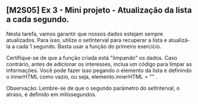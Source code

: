 ## [M2S05] Ex 3 - Mini projeto - Atualização da lista a cada segundo.

Nesta tarefa, vamos garantir que nossos dados estejam sempre atualizados. Para isso, utilize o setInterval para recuperar a lista e atualizá-la a cada 1 segundo. Basta usar a função do primeiro exercício.

Certifique-se de que a função criada está "limpando" os dados. Caso contrário, antes de adicionar os interesses, inclua um código para limpar as informações. Você pode fazer isso pegando o elemento da lista e definindo o innerHTML como vazio, ou seja, elemento.innerHTML = "" .



Observação: Lembre-se de que o segundo parâmetro do setInterval, o atraso, é definido em milissegundos.